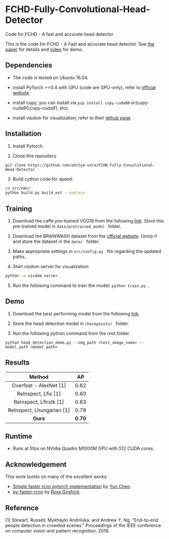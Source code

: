 # FCHD-Fully-Convolutional-Head-Detector
Code for FCHD - A fast and accurate head detector

This is the code for FCHD - A Fast and accurate head detector. See [the paper](https://arxiv.org/abs/1809.08766) for details and [video](https://youtu.be/gRPA7Hqk3VQ) for demo.

## Dependencies
- The code is tested on Ubuntu 16.04. 

- install PyTorch >=0.4 with GPU (code are GPU-only), refer to [official website](http://pytorch.org)

- install cupy, you can install via `pip install cupy-cuda80` or(cupy-cuda90,cupy-cuda91, etc).

- install visdom for visualization, refer to their [github page](https://github.com/facebookresearch/visdom)

## Installation
1) Install Pytorch

2) Clone this repository
  ```Shell
  git clone https://github.com/aditya-vora/FCHD-Fully-Convolutional-Head-Detector
  ```
3) Build cython code for speed:
  ```Bash
  cd src/nms/
  python build.py build_ext --inplace
  ```

## Training
1) Download the caffe pre-trained VGG16 from the following [link](https://drive.google.com/open?id=10AwNitG-5gq-YEJcG9iihosiOu7vAnfO). Store this pre-trained model in `data/pretrained_model ` folder.
 
2) Download the BRAINWASH dataset from the [official website](https://www.mpi-inf.mpg.de/departments/computer-vision-and-multimodal-computing/software-and-datasets/). Unzip it and store the dataset in the `data/ ` folder. 

3) Make appropriate settings in `src/config.py ` file regarding the updated paths.

4) Start visdom server for visualization:
```Bash
python -m visdom.server
```
5) Run the following command to train the model: `python train.py `.

## Demo
1) Download the best performing model from the following [link](https://drive.google.com/open?id=1DbE4tAkaFYOEItwuIQhlbZypuIPDrArM). 

2) Store the head detection model in `checkpoints/ ` folder. 

3) Run the following python command from the root folder. 
```Shell
python head_detection_demo.py --img_path <test_image_name> --model_path <model_path>
```
## Results
|  Method  |  AP  |
| :-------------: | :---------: |
| Overfeat - AlexNet [1] | 0.62 |
| ReInspect, Lfix [1]    | 0.60 |
| ReInspect, Lfirstk [1] | 0.63 |
| ReInspect, Lhungarian [1] | 0.78 |
| **Ours** | **0.70** |

## Runtime 
- Runs at 5fps on NVidia Quadro M1000M GPU with 512 CUDA cores. 

## Acknowledgement
This work builds on many of the excellent works:
- [Simple faster rcnn pytorch implementation](https://github.com/chenyuntc/simple-faster-rcnn-pytorch) by [Yun Chen](https://github.com/chenyuntc).
- [py-faster-rcnn](https://github.com/rbgirshick/py-faster-rcnn) by [Ross Girshick](https://github.com/rbgirshick).


## Reference
[1] Stewart, Russell, Mykhaylo Andriluka, and Andrew Y. Ng. "End-to-end people detection in crowded scenes." Proceedings of the IEEE conference on computer vision and pattern recognition. 2016.
